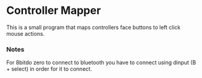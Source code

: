 # Controller Mapper

This is a small program that maps controllers face buttons to left click mouse actions.

### Notes

For 8bitdo zero to connect to bluetooth you have to connect using dinput (B + select) in order for it to connect.
